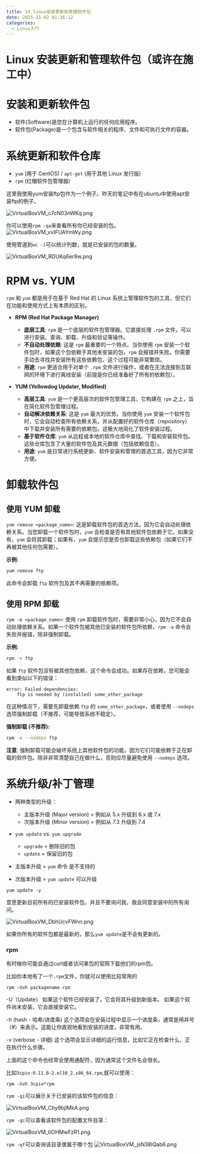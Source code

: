 ```yaml
---
title: 14.linux安装更新和管理软件包
date: 2025-11-02 01:38:12
categories:
  - Linux入门
---
```

# Linux 安装更新和管理软件包（或许在施工中）

# 安装和更新软件包

*   软件(Software)是您在计算机上运行的任何应用程序。
*   软件包(Package)是一个包含与软件相关的程序、文件和可执行文件的容器。

# 系统更新和软件仓库

*   `yum` (用于 CentOS) / `apt-get` (用于其他 Linux 发行版)
*   `rpm` (红帽软件包管理器)

这里我使用yum安装ftp包作为一个例子。昨天的笔记中有在ubuntu中使用apt安装ftp的例子。

![VirtualBoxVM_c7cN03nWKq.png](https://pub-85d4dcece16844bf8290aa4b33608ccd.r2.dev/ShareX/2025/11/VirtualBoxVM_c7cN03nWKq.png)

你可以使用`rpm -qa`来查看所有你已经安装的包。
![VirtualBoxVM_vvIFUAYmWy.png](https://pub-85d4dcece16844bf8290aa4b33608ccd.r2.dev/ShareX/2025/11/VirtualBoxVM_vvIFUAYmWy.png)

使用管道到`wc -l`可以统计列数，就是已安装的包的数量。

![VirtualBoxVM_RDUKq6er9w.png](https://pub-85d4dcece16844bf8290aa4b33608ccd.r2.dev/ShareX/2025/11/VirtualBoxVM_RDUKq6er9w.png)

# RPM vs. YUM

`rpm` 和 `yum` 都是用于在基于 Red Hat 的 Linux 系统上管理软件包的工具，但它们在功能和使用方式上有本质的区别。

*   **RPM (Red Hat Package Manager)**
    *   **底层工具**: `rpm` 是一个底层的软件包管理器。它直接处理 `.rpm` 文件，可以进行安装、查询、卸载、升级和验证等操作。
    *   **不自动处理依赖**: 这是 `rpm` 最重要的一个特点。当你使用 `rpm` 安装一个软件包时，如果这个包依赖于其他未安装的包，`rpm` 会报错并失败。你需要手动去寻找并安装所有这些依赖包，这个过程可能非常繁琐。
    *   **用途**: `rpm` 更适合用于对单个 `.rpm` 文件进行操作，或者在无法连接到互联网的环境下进行离线安装（前提是你已经准备好了所有的依赖包）。

*   **YUM (Yellowdog Updater, Modified)**
    *   **高层工具**: `yum` 是一个更高层次的软件包管理工具，它构建在 `rpm` 之上，旨在简化软件包管理过程。
    *   **自动解决依赖关系**: 这是 `yum` 最大的优势。当你使用 `yum` 安装一个软件包时，它会自动检查所有依赖关系，并从配置好的软件仓库（repository）中下载并安装所有需要的依赖包。这极大地简化了软件安装过程。
    *   **基于软件仓库**: `yum` 从远程或本地的软件仓库中查找、下载和安装软件包。这些仓库包含了大量的软件包及其元数据（包括依赖信息）。
    *   **用途**: `yum` 是日常进行系统更新、软件安装和管理的首选工具，因为它非常方便。

# 卸载软件包

## 使用 YUM 卸载

`yum remove <package_name>`: 这是卸载软件包的首选方法，因为它会自动处理依赖关系。当您卸载一个软件包时，`yum` 会检查是否有其他软件包依赖于它。如果没有，`yum` 会将其卸载；如果有，`yum` 会提示您是否也卸载这些依赖包（如果它们不再被其他任何包需要）。

**示例:**
```bash
yum remove ftp
```
此命令会卸载 `ftp` 软件包及其不再需要的依赖项。

## 使用 RPM 卸载

`rpm -e <package_name>`: 使用 `rpm` 卸载软件包时，需要非常小心，因为它不会自动处理依赖关系。如果一个软件包被其他已安装的软件包所依赖，`rpm -e` 命令会失败并报错，除非强制卸载。

**示例:**
```bash
rpm -e ftp
```
如果 `ftp` 软件包没有被其他包依赖，这个命令会成功。如果存在依赖，您可能会看到类似以下的错误：
```
error: Failed dependencies:
    ftp is needed by (installed) some_other_package
```
在这种情况下，需要先卸载依赖 `ftp` 的 `some_other_package`，或者使用 `--nodeps` 选项强制卸载（不推荐，可能导致系统不稳定）。

**强制卸载 (不推荐):**
```bash
rpm -e --nodeps ftp
```
**注意**: 强制卸载可能会破坏系统上其他软件包的功能，因为它们可能依赖于正在卸载的软件包。除非非常清楚自己在做什么，否则应尽量避免使用 `--nodeps` 选项。

# 系统升级/补丁管理

*   两种类型的升级：
    *   主版本升级 (Major version) = 例如从 5.x 升级到 6.x 或 7.x
    *   次版本升级 (Minor version) = 例如从 7.3 升级到 7.4

*   `yum update` vs. `yum upgrade`
    *   `upgrade` = 删除旧的包
    *   `update` = 保留旧的包

*   主版本升级 = `yum` 命令 是不支持的
*   次版本升级 = `yum update` 可以升级


```
yum update -y
```
意思更新目前所有的已安装软件包，并且不要询问我，我会同意安装中的所有询问。

![VirtualBoxVM_DbhUcvFWnn.png](https://pub-85d4dcece16844bf8290aa4b33608ccd.r2.dev/ShareX/2025/11/VirtualBoxVM_DbhUcvFWnn.png)

如果你所有的软件包都是最新的，那么`yum update`是不会有更新的。

### rpm

有时候你可能会通过curl或者访问某包的官网下载他们的rpm包。

比如你本地有了一个`.rpm`文件，你就可以使用比较常用的

```
rpm -Uvh packagename.rpm
```

-U（Update）
如果这个软件已经安装了，它会将其升级到新版本。
如果这个软件尚未安装，它会直接安装它。

-h (hash - 哈希/进度条)
这个选项会在安装过程中显示一个进度条，通常是用井号（#）来表示。这能让你直观地看到安装的进度，非常有用。

-v (verbose - 详细)
这个选项会显示详细的运行信息，比如它正在检查什么、正在执行什么步骤。

上面的这个命令也经常会使用通配符，因为通常这个文件名会很长。

比如`3cpio-0.11.0-2.el10_2.x86_64.rpm`,就可以使用：
```
rpm -Uvh 3cpio*rpm
```

`rpm -qi`可以展示关于已安装的该软件包的信息：

![VirtualBoxVM_Chy9bjlMkA.png](https://pub-85d4dcece16844bf8290aa4b33608ccd.r2.dev/ShareX/2025/11/VirtualBoxVM_Chy9bjlMkA.png)

`rpm -qc`可以查看该软件包的配置文件目录：

![VirtualBoxVM_tiOHMwFzR1.png](https://pub-85d4dcece16844bf8290aa4b33608ccd.r2.dev/ShareX/2025/11/VirtualBoxVM_tiOHMwFzR1.png)

`rpm -qf`可以查询该目录隶属于哪个包
![VirtualBoxVM_jsN38lQab6.png](https://pub-85d4dcece16844bf8290aa4b33608ccd.r2.dev/ShareX/2025/11/VirtualBoxVM_jsN38lQab6.png)